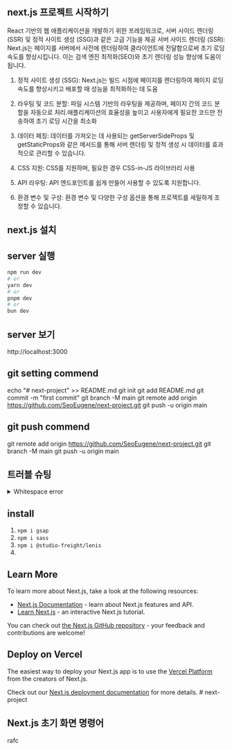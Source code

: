 ## next.js 프로젝트 시작하기
React 기반의 웹 애플리케이션을 개발하기 위한 프레임워크로, 서버 사이드 렌더링 (SSR) 및 정적 사이트 생성 (SSG)과 같은 고급 기능을 제공
서버 사이드 렌더링 (SSR): Next.js는 페이지를 서버에서 사전에 렌더링하여 클라이언트에 전달함으로써 초기 로딩 속도를 향상시킵니다. 이는 검색 엔진 최적화(SEO)와 초기 렌더링 성능 향상에 도움이 됩니다.

1. 정적 사이트 생성 (SSG): Next.js는 빌드 시점에 페이지를 렌더링하여 페이지 로딩 속도를 향상시키고 배포할 때 성능을 최적화하는 데 도움

2. 라우팅 및 코드 분할: 파일 시스템 기반의 라우팅을 제공하며, 페이지 간의 코드 분할을 자동으로 처리.애플리케이션의 효율성을 높이고 사용자에게 필요한 코드만 전송하여 초기 로딩 시간을 최소화

3. 데이터 페칭: 데이터를 가져오는 데 사용되는 getServerSideProps 및 getStaticProps와 같은 메서드를 통해 서버 렌더링 및 정적 생성 시 데이터를 효과적으로 관리할 수 있습니다.

4. CSS 지원: CSS를 지원하며, 필요한 경우 CSS-in-JS 라이브러리 사용

5. API 라우팅: API 엔드포인트를 쉽게 만들어 사용할 수 있도록 지원합니다.

6. 환경 변수 및 구성: 환경 변수 및 다양한 구성 옵션을 통해 프로젝트를 세밀하게 조정할 수 있습니다.

## next.js 설치


## server 실행

```bash
npm run dev
# or
yarn dev
# or
pnpm dev
# or
bun dev
```

## server 보기
http://localhost:3000


## git setting commend
echo "# next-project" >> README.md
git init
git add README.md
git commit -m "first commit"
git branch -M main
git remote add origin https://github.com/SeoEugene/next-project.git
git push -u origin main

## git push commend
git remote add origin https://github.com/SeoEugene/next-project.git
git branch -M main
git push -u origin main


## 트러블 슈팅
<details>
<summary>Whitespace error</summary>

`git config --global core.autocrlf true // 시스템 전체에 적용`
`git config core.autocrlf true // 해당 프로젝트에만 적용`
</details>

## install
1. `npm i gsap`
2. `npm i sass`
3. `npm i @studio-freight/lenis`
4. 

## Learn More
To learn more about Next.js, take a look at the following resources:

- [Next.js Documentation](https://nextjs.org/docs) - learn about Next.js features and API.
- [Learn Next.js](https://nextjs.org/learn) - an interactive Next.js tutorial.

You can check out [the Next.js GitHub repository](https://github.com/vercel/next.js/) - your feedback and contributions are welcome!

## Deploy on Vercel

The easiest way to deploy your Next.js app is to use the [Vercel Platform](https://vercel.com/new?utm_medium=default-template&filter=next.js&utm_source=create-next-app&utm_campaign=create-next-app-readme) from the creators of Next.js.

Check out our [Next.js deployment documentation](https://nextjs.org/docs/deployment) for more details.
#   n e x t - p r o j e c t 
 
 

## Next.js 초기 화면 명령어
rafc